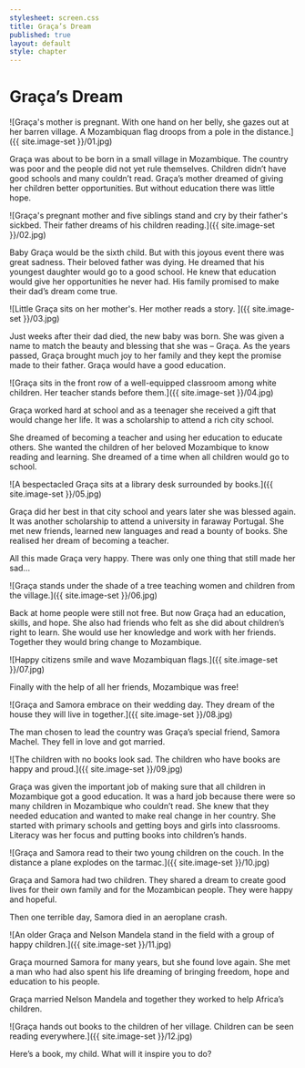 ```yaml
---
stylesheet: screen.css
title: Graça’s Dream
published: true
layout: default
style: chapter
---
```


# Graça’s Dream

![Graça's mother is pregnant. With one hand on her belly, she gazes out at her barren village. A Mozambiquan flag droops from a pole in the distance.]({{ site.image-set }}/01.jpg)

Graça was about to be born in a small village in Mozambique. The country was poor and the people did not yet rule themselves. Children didn’t have good schools and many couldn’t read. Graça’s mother dreamed of giving her children better opportunities. But without education there was little hope.

![Graça's pregnant mother and five siblings stand and cry by their father's sickbed. Their father dreams of his children reading.]({{ site.image-set }}/02.jpg)

Baby Graça would be the sixth child. But with this joyous event there was great sadness. Their beloved father was dying. He dreamed that his youngest daughter would go to a good school. He knew that education would give her opportunities he never had. His family promised to make their dad’s dream come true.

![Little Graça sits on her mother's. Her mother reads a story. ]({{ site.image-set }}/03.jpg)

Just weeks after their dad died, the new baby was born. She was given a name to match the beauty and blessing that she was – Graça.  As the years passed, Graça brought much joy to her family and they kept the promise made to their father. Graça would have a good education.


![Graça sits in the front row of a well-equipped classroom among white children. Her teacher stands before them.]({{ site.image-set }}/04.jpg)

Graça worked hard at school and as a teenager she received a gift that would change her life. It was a scholarship to attend a rich city school. 

She dreamed of becoming a teacher and using her education to educate others. She wanted the children of her beloved Mozambique to know reading and learning. She dreamed of a time when all children would go to school. 

![A bespectacled Graça sits at a library desk surrounded by books.]({{ site.image-set }}/05.jpg)

Graça did her best in that city school and years later she was blessed again. It was another scholarship to attend a university in faraway Portugal. She met new friends, learned new languages and read a bounty of books. She realised her dream of becoming a teacher. 

All this made Graça very happy. There was only one thing that still made her sad...

![Graça stands under the shade of a tree teaching women and children from the village.]({{ site.image-set }}/06.jpg)

Back at home people were still not free.  But now Graça had an education, skills, and hope. She also had friends who felt as she did about children’s right to learn. She would use her knowledge and work with her friends. Together they would bring change to Mozambique.

![Happy citizens smile and wave Mozambiquan flags.]({{ site.image-set }}/07.jpg)

Finally with the help of all her friends, Mozambique was free!

![Graça and Samora embrace on their wedding day. They dream of the house they will live in together.]({{ site.image-set }}/08.jpg)

The man chosen to lead the country was Graça’s special friend, Samora Machel. They fell in love and got married.

![The children with no books look sad. The children who have books are happy and proud.]({{ site.image-set }}/09.jpg)

Graça was given the important job of making sure that all children in Mozambique got a good education. It was a hard job because there were so many children in Mozambique who couldn’t read. She knew that they needed education and wanted to make real change in her country. She started with primary schools and getting boys and girls into classrooms.  Literacy was her focus and putting books into children’s hands.  

![Graça and Samora read to their two young children on the couch. In the distance a plane explodes on the tarmac.]({{ site.image-set }}/10.jpg)

Graça and Samora had two children. They shared a dream to create good lives for their own family and for the Mozambican people. They were happy and hopeful. 

Then one terrible day, Samora died in an aeroplane crash. 

![An older Graça and Nelson Mandela stand in the field with a group of happy children.]({{ site.image-set }}/11.jpg)

Graça mourned Samora for many years, but she found love again. She met a man who had also spent his life dreaming of bringing freedom, hope and education to his people. 

Graça married Nelson Mandela and together they worked to help Africa’s children.

![Graça hands out books to the children of her village. Children can be seen reading everywhere.]({{ site.image-set }}/12.jpg)

Here’s a book, my child. What will it inspire you to do?
